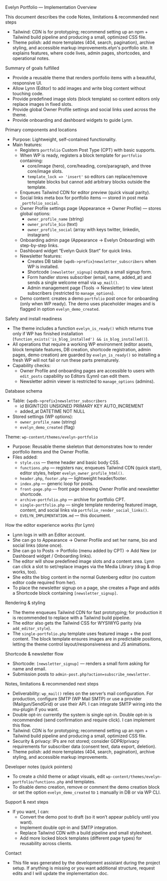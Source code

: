 Evelyn Portfolio — Implementation Overview

This document describes the code Notes, limitations & recommended next steps
- Tailwind: CDN is for prototyping; recommend setting up an npm + Tailwind build pipeline and producing a small, optimized CSS file.
- Theme polish: add more templates (404, search, pagination), archive styling, and accessible markup improvements.elyn's portfolio site. It explains features, where code lives, admin pages, shortcodes, and operational notes.

Summary of goals fulfilled
- Provide a reusable theme that renders portfolio items with a beautiful, responsive UI.
- Allow Lynn (Editor) to add images and write blog content without touching code.
- Provide predefined image slots (block template) so content editors only replace images in fixed slots.
- Provide global Owner Profile settings and social links used across the theme.
- Provide onboarding and dashboard widgets to guide Lynn.

Primary components and locations
- Purpose: Lightweight, self-contained functionality.
- Main features:
  - Registers `portfolio` Custom Post Type (CPT) with basic supports.
  - When WP is ready, registers a block template for `portfolio` containing:
    - core/image (hero), core/heading, core/paragraph, and three core/image slots.
    - `template_lock => 'insert'` so editors can replace/remove template blocks but cannot add arbitrary blocks outside the template.
  - Enqueues Tailwind CDN for editor preview (quick visual parity).
  - Social links meta box for portfolio items — stored in post meta `_portfolio_social`.
  - Owner Profile settings page (Appearance → Owner Profile) — stores global options:
    - `owner_profile_name` (string)
    - `owner_profile_bio` (text)
    - `owner_profile_social` (array with keys twitter, linkedin, instagram)
  - Onboarding admin page (Appearance → Evelyn Onboarding) with step-by-step links.
  - Dashboard widget “Evelyn Quick Start” for quick links.
  - Newsletter features:
    - Creates DB table `{wpdb->prefix}newsletter_subscribers` when WP is installed.
    - Shortcode `[newsletter_signup]` outputs a small signup form.
    - Form handler stores subscriber (email, name, added_at) and sends a single welcome email via `wp_mail()`.
    - Admin management page (Tools → Newsletter) to view latest subscribers (restricted to `manage_options`).
  - Demo content: creates a demo `portfolio` post once for onboarding (only when WP ready). The demo uses placeholder images and is flagged in option `evelyn_demo_created`.

Safety and install readiness
- The theme includes a function `evelyn_is_ready()` which returns true only if WP has finished installation (`function_exists('is_blog_installed') && is_blog_installed()`).
- All operations that require a working WP environment (editor assets, block template features, DB creation, shortcode registration, admin pages, demo creation) are guarded by `evelyn_is_ready()` so installing a fresh WP will not fail or run these parts prematurely.
- Capability checks:
  - Owner Profile and onboarding pages are accessible to users with `edit_posts` capability so Editors (Lynn) can edit them.
  - Newsletter admin viewer is restricted to `manage_options` (admins).

Database schema
- Table: `{wpdb->prefix}newsletter_subscribers`
  - id BIGINT(20) UNSIGNED PRIMARY KEY AUTO_INCREMENT
  - added_at DATETIME NOT NULL
- Stored settings (WP options):
  - `owner_profile_name` (string)
  - `evelyn_demo_created` (flag)

Theme: `wp-content/themes/evelyn-portfolio`
- Purpose: Reusable theme skeleton that demonstrates how to render portfolio items and the Owner Profile.
- Files added:
  - `style.css` — theme header and basic body CSS.
  - `functions.php` — registers nav, enqueues Tailwind CDN (quick start), editor styles, helper `evelyn_owner_profile_html()`.
  - `header.php`, `footer.php` — lightweight header/footer.
  - `index.php` — generic loop for posts.
  - `front-page.php` — front page showing Owner Profile and newsletter shortcode.
  - `archive-portfolio.php` — archive for portfolio CPT.
  - `single-portfolio.php` — single template rendering featured image, content, and social links via `portfolio_render_social_links()`.
  - `EVELYN_IMPLEMENTATION.md` — this document.

How the editor experience works (for Lynn)
- Lynn logs in with an Editor account.
- She can go to Appearance → Owner Profile and set her name, bio and social links (done once).
- She can go to Posts → Portfolio (menu added by CPT) → Add New (or Dashboard widget / Onboarding links).
- The editor will show predefined image slots and a content area. Lynn can click a slot to set/replace images via the Media Library (drag & drop works, too).
- She edits the blog content in the normal Gutenberg editor (no custom editor code required from her).
- To place the newsletter signup on a page, she creates a Page and adds a Shortcode block containing `[newsletter_signup]`.

Rendering & styling
- The theme enqueues Tailwind CDN for fast prototyping; for production it is recommended to replace with a Tailwind build pipeline.
- The editor also gets the Tailwind CSS for WYSIWYG parity (via `add_editor_style`).
- The `single-portfolio.php` template uses featured image + the post content. The block template ensures images are in predictable positions, letting the theme control layout/responsiveness and JS animations.

Shortcode & newsletter flow
- Shortcode: `[newsletter_signup]` — renders a small form asking for name and email.
- Submission posts to `admin-post.php?action=subscribe_newsletter`.

Notes, limitations & recommended next steps
- Deliverability: `wp_mail()` relies on the server’s mail configuration. For production, configure SMTP (WP Mail SMTP) or use a provider (Mailgun/SendGrid) or use their API. I can integrate SMTP wiring into the mu-plugin if you want.
- Double opt-in: currently the system is single opt-in. Double opt-in is recommended (send confirmation and require click). I can implement this flow.
- Tailwind: CDN is for prototyping; recommend setting up an npm + Tailwind build pipeline and producing a small, optimized CSS file.
- Security & privacy: IPs are not stored; consider GDPR/privacy requirements for subscriber data (consent text, data export, deletion).
- Theme polish: add more templates (404, search, pagination), archive styling, and accessible markup improvements.

Developer notes (quick pointers)
- To create a child theme or adapt visuals, edit `wp-content/themes/evelyn-portfolio/functions.php` and templates.
- To disable demo creation, remove or comment the demo creation block or set the option `evelyn_demo_created` to `1` manually in DB or via WP CLI.

Support & next steps
- If you want, I can:
  - Convert the demo post to draft (so it won’t appear publicly until you want).
  - Implement double opt-in and SMTP integration.
  - Replace Tailwind CDN with a build pipeline and small stylesheet.
  - Add more locked block templates (different page types) for reusability across clients.

Contact
- This file was generated by the development assistant during the project setup. If anything is missing or you want additional structure, request edits and I will update the implementation doc.
